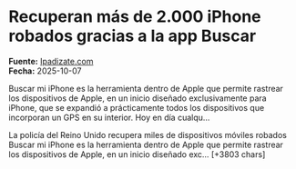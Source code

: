 # Recuperan más de 2.000 iPhone robados gracias a la app Buscar

**Fuente:** [Ipadizate.com](https://ipadizate.com/iphone/recuperan-mas-de-2-000-iphone-robados-gracias-a-la-app-buscar)  
**Fecha:** 2025-10-07

Buscar mi iPhone es la herramienta dentro de Apple que permite rastrear los dispositivos de Apple, en un inicio diseñado exclusivamente para iPhone, que se expandió a prácticamente todos los dispositivos que incorporan un GPS en su interior. Hoy en día cualqu…

La policía del Reino Unido recupera miles de dispositivos móviles robados
Buscar mi iPhone es la herramienta dentro de Apple que permite rastrear los dispositivos de Apple, en un inicio diseñado exc… [+3803 chars]
